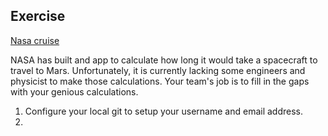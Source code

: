 ## Exercise

[Nasa cruise](https://mars.nasa.gov/layout/mars2020/images/cruise/NASAeyes_Mars2020_cruise_clip_v2.m4v)

NASA has built and app to calculate how long it would take a spacecraft to travel to Mars.
Unfortunately, it is currently lacking some engineers and physicist to make those calculations.
Your team's job is to fill in the gaps with your genious calculations.


1. Configure your local git to setup your username and email address.
2. 